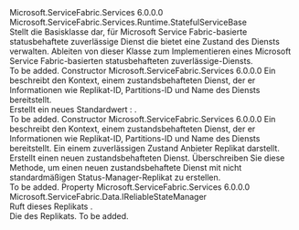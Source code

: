 <Type Name="StatefulService" FullName="Microsoft.ServiceFabric.Services.Runtime.StatefulService">
  <TypeSignature Language="C#" Value="public abstract class StatefulService : Microsoft.ServiceFabric.Services.Runtime.StatefulServiceBase" />
  <TypeSignature Language="ILAsm" Value=".class public auto ansi abstract beforefieldinit StatefulService extends Microsoft.ServiceFabric.Services.Runtime.StatefulServiceBase" />
  <TypeSignature Language="DocId" Value="T:Microsoft.ServiceFabric.Services.Runtime.StatefulService" />
  <TypeSignature Language="VB.NET" Value="Public MustInherit Class StatefulService&#xA;Inherits StatefulServiceBase" />
  <TypeSignature Language="F#" Value="type StatefulService = class&#xA;    inherit StatefulServiceBase" />
  <AssemblyInfo>
    <AssemblyName>Microsoft.ServiceFabric.Services</AssemblyName>
    <AssemblyVersion>6.0.0.0</AssemblyVersion>
  </AssemblyInfo>
  <Base>
    <BaseTypeName>Microsoft.ServiceFabric.Services.Runtime.StatefulServiceBase</BaseTypeName>
  </Base>
  <Interfaces />
  <Docs>
    <summary>
            Stellt die Basisklasse dar, für Microsoft Service Fabric-basierte statusbehaftete zuverlässige Dienst die bietet eine <see cref="T:Microsoft.ServiceFabric.Data.IReliableStateManager" /> Zustand des Diensts verwalten. Ableiten von dieser Klasse zum Implementieren eines Microsoft Service Fabric-basierten statusbehafteten zuverlässige-Diensts.
            </summary>
    <remarks>To be added.</remarks>
  </Docs>
  <Members>
    <Member MemberName=".ctor">
      <MemberSignature Language="C#" Value="protected StatefulService (System.Fabric.StatefulServiceContext serviceContext);" />
      <MemberSignature Language="ILAsm" Value=".method familyhidebysig specialname rtspecialname instance void .ctor(class System.Fabric.StatefulServiceContext serviceContext) cil managed" />
      <MemberSignature Language="DocId" Value="M:Microsoft.ServiceFabric.Services.Runtime.StatefulService.#ctor(System.Fabric.StatefulServiceContext)" />
      <MemberSignature Language="VB.NET" Value="Protected Sub New (serviceContext As StatefulServiceContext)" />
      <MemberSignature Language="F#" Value="new Microsoft.ServiceFabric.Services.Runtime.StatefulService : System.Fabric.StatefulServiceContext -&gt; Microsoft.ServiceFabric.Services.Runtime.StatefulService" Usage="new Microsoft.ServiceFabric.Services.Runtime.StatefulService serviceContext" />
      <MemberType>Constructor</MemberType>
      <AssemblyInfo>
        <AssemblyName>Microsoft.ServiceFabric.Services</AssemblyName>
        <AssemblyVersion>6.0.0.0</AssemblyVersion>
      </AssemblyInfo>
      <Parameters>
        <Parameter Name="serviceContext" Type="System.Fabric.StatefulServiceContext" />
      </Parameters>
      <Docs>
        <param name="serviceContext">
            Ein <see cref="T:System.Fabric.StatefulServiceContext" /> beschreibt den Kontext, einem zustandsbehafteten Dienst, der er Informationen wie Replikat-ID, Partitions-ID und Name des Diensts bereitstellt.
            </param>
        <summary>
            Erstellt ein neues <see cref="T:Microsoft.ServiceFabric.Services.Runtime.StatefulService" /> Standardwert <see cref="T:Microsoft.ServiceFabric.Data.IReliableStateManager" />: <see cref="T:Microsoft.ServiceFabric.Data.ReliableStateManager" />.
            </summary>
        <remarks>To be added.</remarks>
      </Docs>
    </Member>
    <Member MemberName=".ctor">
      <MemberSignature Language="C#" Value="protected StatefulService (System.Fabric.StatefulServiceContext serviceContext, Microsoft.ServiceFabric.Data.IReliableStateManagerReplica2 reliableStateManagerReplica);" />
      <MemberSignature Language="ILAsm" Value=".method familyhidebysig specialname rtspecialname instance void .ctor(class System.Fabric.StatefulServiceContext serviceContext, class Microsoft.ServiceFabric.Data.IReliableStateManagerReplica2 reliableStateManagerReplica) cil managed" />
      <MemberSignature Language="DocId" Value="M:Microsoft.ServiceFabric.Services.Runtime.StatefulService.#ctor(System.Fabric.StatefulServiceContext,Microsoft.ServiceFabric.Data.IReliableStateManagerReplica2)" />
      <MemberSignature Language="VB.NET" Value="Protected Sub New (serviceContext As StatefulServiceContext, reliableStateManagerReplica As IReliableStateManagerReplica2)" />
      <MemberSignature Language="F#" Value="new Microsoft.ServiceFabric.Services.Runtime.StatefulService : System.Fabric.StatefulServiceContext * Microsoft.ServiceFabric.Data.IReliableStateManagerReplica2 -&gt; Microsoft.ServiceFabric.Services.Runtime.StatefulService" Usage="new Microsoft.ServiceFabric.Services.Runtime.StatefulService (serviceContext, reliableStateManagerReplica)" />
      <MemberType>Constructor</MemberType>
      <AssemblyInfo>
        <AssemblyName>Microsoft.ServiceFabric.Services</AssemblyName>
        <AssemblyVersion>6.0.0.0</AssemblyVersion>
      </AssemblyInfo>
      <Parameters>
        <Parameter Name="serviceContext" Type="System.Fabric.StatefulServiceContext" />
        <Parameter Name="reliableStateManagerReplica" Type="Microsoft.ServiceFabric.Data.IReliableStateManagerReplica2" />
      </Parameters>
      <Docs>
        <param name="serviceContext">
            Ein <see cref="T:System.Fabric.StatefulServiceContext" /> beschreibt den Kontext, einem zustandsbehafteten Dienst, der er Informationen wie Replikat-ID, Partitions-ID und Name des Diensts bereitstellt.
            </param>
        <param name="reliableStateManagerReplica">
            Ein <see cref="T:Microsoft.ServiceFabric.Data.IReliableStateManagerReplica2" /> einem zuverlässigen Zustand Anbieter Replikat darstellt.
            </param>
        <summary>
            Erstellt einen neuen zustandsbehafteten Dienst. Überschreiben Sie diese Methode, um einen neuen zustandsbehaftete Dienst mit nicht standardmäßigen Status-Manager-Replikat zu erstellen.
            </summary>
        <remarks>To be added.</remarks>
      </Docs>
    </Member>
    <Member MemberName="StateManager">
      <MemberSignature Language="C#" Value="public Microsoft.ServiceFabric.Data.IReliableStateManager StateManager { get; }" />
      <MemberSignature Language="ILAsm" Value=".property instance class Microsoft.ServiceFabric.Data.IReliableStateManager StateManager" />
      <MemberSignature Language="DocId" Value="P:Microsoft.ServiceFabric.Services.Runtime.StatefulService.StateManager" />
      <MemberSignature Language="VB.NET" Value="Public ReadOnly Property StateManager As IReliableStateManager" />
      <MemberSignature Language="F#" Value="member this.StateManager : Microsoft.ServiceFabric.Data.IReliableStateManager" Usage="Microsoft.ServiceFabric.Services.Runtime.StatefulService.StateManager" />
      <MemberType>Property</MemberType>
      <AssemblyInfo>
        <AssemblyName>Microsoft.ServiceFabric.Services</AssemblyName>
        <AssemblyVersion>6.0.0.0</AssemblyVersion>
      </AssemblyInfo>
      <ReturnValue>
        <ReturnType>Microsoft.ServiceFabric.Data.IReliableStateManager</ReturnType>
      </ReturnValue>
      <Docs>
        <summary>
            Ruft dieses Replikats <see cref="T:Microsoft.ServiceFabric.Data.IReliableStateManager" />.
            </summary>
        <value>Die <see cref="T:Microsoft.ServiceFabric.Data.IReliableStateManager" /> des Replikats.</value>
        <remarks>To be added.</remarks>
      </Docs>
    </Member>
  </Members>
</Type>